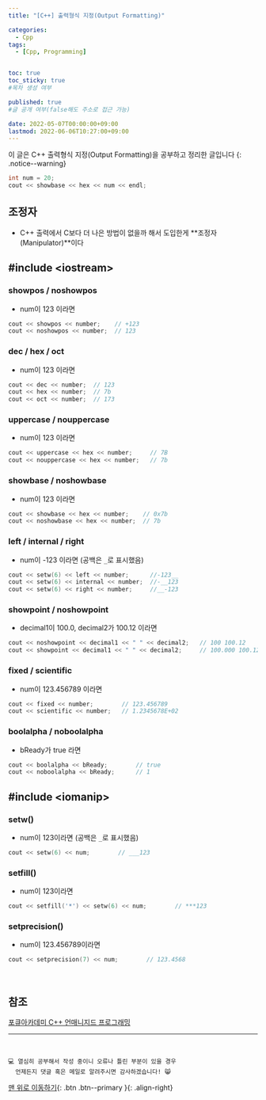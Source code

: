 ```yaml
---
title: "[C++] 출력형식 지정(Output Formatting)" 

categories:
  - Cpp
tags:
  - [Cpp, Programming]


toc: true
toc_sticky: true
#목차 생성 여부

published: true
#글 공개 여부(false해도 주소로 접근 가능)

date: 2022-05-07T00:00:00+09:00
lastmod: 2022-06-06T10:27:00+09:00
---
```


이 글은 C++ 출력형식 지정(Output Formatting)을 공부하고 정리한 글입니다
{: .notice--warning}

```cpp
int num = 20;
cout << showbase << hex << num << endl;
```
## 조정자
- C++ 출력에서 C보다 더 나은 방법이 없을까 해서 도입한게 **조정자(Manipulator)**이다

## #include \<iostream\>

### showpos / noshowpos
- num이 123 이라면
```cpp
cout << showpos << number;    // +123
cout << noshowpos << number;  // 123
```

### dec / hex / oct
- num이 123 이라면
```cpp
cout << dec << number;  // 123
cout << hex << number;  // 7b
cout << oct << number;  // 173
```

### uppercase / nouppercase
- num이 123 이라면
```cpp
cout << uppercase << hex << number;     // 7B
cout << nouppercase << hex << number;   // 7b
```

### showbase / noshowbase
- num이 123 이라면
```cpp
cout << showbase << hex << number;    // 0x7b
cout << noshowbase << hex << number;  // 7b
```

### left / internal / right
- num이 -123 이라면 (공백은 `_`로 표시했음)
```cpp
cout << setw(6) << left << number;      //-123__
cout << setw(6) << internal << number;  //-__123
cout << setw(6) << right << number;     //__-123
```

### showpoint / noshowpoint
- decimal1이 100.0, decimal2가 100.12 이라면
```cpp
cout << noshowpoint << decimal1 << " " << decimal2;   // 100 100.12
cout << showpoint << decimal1 << " " << decimal2;     // 100.000 100.120
```

### fixed / scientific
- num이 123.456789 이라면
```cpp
cout << fixed << number;        // 123.456789
cout << scientific << number;   // 1.2345678E+02
```

### boolalpha / noboolalpha
- bReady가 true 라면
```cpp
cout << boolalpha << bReady;        // true
cout << noboolalpha << bReady;      // 1
```

## #include \<iomanip\>

### setw()
- num이 123이라면 (공백은 `_`로 표시했음)
```cpp
cout << setw(6) << num;        // ___123
```

### setfill()
- num이 123이라면
```cpp
cout << setfill('*') << setw(6) << num;        // ***123
```

### setprecision()
- num이 123.456789이라면
```cpp
cout << setprecision(7) << num;        // 123.4568
```

<br>

## 참조
[포큐아카데미 C++ 언매니지드 프로그래밍](https://pocu-ko.teachable.com/p/comp3200)

***
<br>

    💻 열심히 공부해서 작성 중이니 오류나 틀린 부분이 있을 경우 
      언제든지 댓글 혹은 메일로 알려주시면 감사하겠습니다! 😸

[맨 위로 이동하기](#){: .btn .btn--primary }{: .align-right}